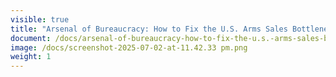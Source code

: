 ```yaml
---
visible: true
title: "Arsenal of Bureaucracy: How to Fix the U.S. Arms Sales Bottleneck"
document: /docs/arsenal-of-bureaucracy-how-to-fix-the-u.s.-arms-sales-bottleneck.pdf
image: /docs/screenshot-2025-07-02-at-11.42.33 pm.png
weight: 1
---
```

